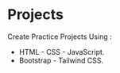 # Projects

Create Practice Projects Using :

- HTML - CSS - JavaScript.
- Bootstrap - Tailwind CSS.
